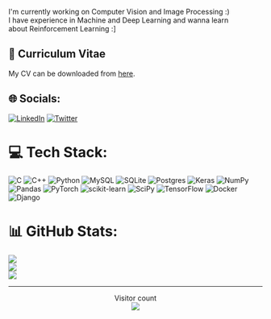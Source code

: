 I'm currently working on Computer Vision and Image Processing :)<br>I have experience in Machine and Deep Learning and wanna learn<br>about Reinforcement Learning :]

## 📝 Curriculum Vitae
My CV can be downloaded from [here](https://github.com/sinarazi/sinarazi/blob/main/Curriculum%20Vitae_Sina%20Razi.pdf).<br/>

## 🌐 Socials:
[![LinkedIn](https://img.shields.io/badge/LinkedIn-%230077B5.svg?logo=linkedin&logoColor=white)](https://linkedin.com/in/https://www.linkedin.com/in/sinarazii/) [![Twitter](https://img.shields.io/badge/Twitter-%231DA1F2.svg?logo=Twitter&logoColor=white)](https://twitter.com/https://twitter.com/thesinnah) 

# 💻 Tech Stack:
![C](https://img.shields.io/badge/c-%2300599C.svg?style=for-the-badge&logo=c&logoColor=white) ![C++](https://img.shields.io/badge/c++-%2300599C.svg?style=for-the-badge&logo=c%2B%2B&logoColor=white) ![Python](https://img.shields.io/badge/python-3670A0?style=for-the-badge&logo=python&logoColor=ffdd54) ![MySQL](https://img.shields.io/badge/mysql-%2300f.svg?style=for-the-badge&logo=mysql&logoColor=white) ![SQLite](https://img.shields.io/badge/sqlite-%2307405e.svg?style=for-the-badge&logo=sqlite&logoColor=white) ![Postgres](https://img.shields.io/badge/postgres-%23316192.svg?style=for-the-badge&logo=postgresql&logoColor=white) ![Keras](https://img.shields.io/badge/Keras-%23D00000.svg?style=for-the-badge&logo=Keras&logoColor=white) ![NumPy](https://img.shields.io/badge/numpy-%23013243.svg?style=for-the-badge&logo=numpy&logoColor=white) ![Pandas](https://img.shields.io/badge/pandas-%23150458.svg?style=for-the-badge&logo=pandas&logoColor=white) ![PyTorch](https://img.shields.io/badge/PyTorch-%23EE4C2C.svg?style=for-the-badge&logo=PyTorch&logoColor=white) ![scikit-learn](https://img.shields.io/badge/scikit--learn-%23F7931E.svg?style=for-the-badge&logo=scikit-learn&logoColor=white) ![SciPy](https://img.shields.io/badge/SciPy-%230C55A5.svg?style=for-the-badge&logo=scipy&logoColor=%white) ![TensorFlow](https://img.shields.io/badge/TensorFlow-%23FF6F00.svg?style=for-the-badge&logo=TensorFlow&logoColor=white) ![Docker](https://img.shields.io/badge/docker-%230db7ed.svg?style=for-the-badge&logo=docker&logoColor=white) ![Django](https://img.shields.io/badge/django-%23092E20.svg?style=for-the-badge&logo=django&logoColor=white)
# 📊 GitHub Stats:
![](https://github-readme-stats.vercel.app/api?username=sinarazi&theme=dark&hide_border=false&include_all_commits=false&count_private=false)<br/>
![](https://github-readme-streak-stats.herokuapp.com/?user=sinarazi&theme=dark&hide_border=false)<br/>
![](https://github-readme-stats.vercel.app/api/top-langs/?username=sinarazi&theme=dark&hide_border=false&include_all_commits=false&count_private=false&layout=compact)

---
<p align="center"> 
  Visitor count<br>
  <img src="https://profile-counter.glitch.me/mralamdari/count.svg" />
</p>
